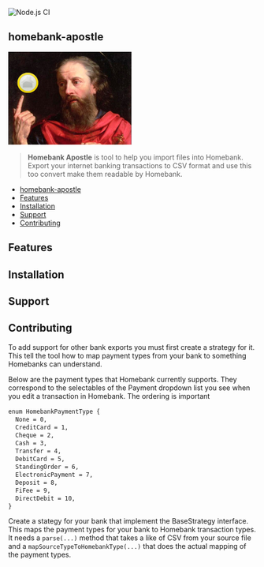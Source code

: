 ![Node.js CI](https://github.com/TimeBandit/homebank-apostle/workflows/Node.js%20CI/badge.svg)

## homebank-apostle

![Homebank Apostle ](./header-small.png "Homebank Apostle")

> **Homebank Apostle** is tool to help you import files into Homebank.
> Export your internet banking transactions to CSV format and use
> this too convert make them readable by Homebank.

- [homebank-apostle](#homebank-apostle)
- [Features](#features)
- [Installation](#installation)
- [Support](#support)
- [Contributing](#contributing)

## Features

## Installation

## Support

## Contributing

To add support for other bank exports you must first create a strategy for it. This tell the tool how to map payment types from your bank to something Homebanks can understand.

Below are the payment types that Homebank currently supports. They correspond to the selectables of the Payment dropdown list you see when you edit a transaction in Homebank. The ordering is important

```
enum HomebankPaymentType {
  None = 0,
  CreditCard = 1,
  Cheque = 2,
  Cash = 3,
  Transfer = 4,
  DebitCard = 5,
  StandingOrder = 6,
  ElectronicPayment = 7,
  Deposit = 8,
  FiFee = 9,
  DirectDebit = 10,
}
```

Create a stategy for your bank that implement the BaseStrategy interface. This maps the payment types for your bank to Homebank transaction types. It needs a `parse(...)` method that takes a like of CSV from your source file and a `mapSourceTypeToHomebankType(...)` that does the actual mapping of the payment types.
